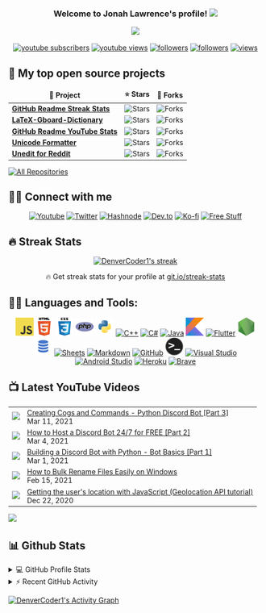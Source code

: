<h3 align="center">
  Welcome to Jonah Lawrence's profile!
  <img src="https://media.giphy.com/media/hvRJCLFzcasrR4ia7z/giphy.gif" width="28">
</h3>

<!-- WIP by DenverCoder1 - repo coming soon! -->
<p align="center">
  <img src="https://lev.net/jonah/svg/bio.php?lines=Full-stack%20web%20developer;Self-taught%20UI%20Designer;10%2B%20years%20of%20coding%20experience;Always%20learning%20new%20things&center=true&height=50">
</p>

<p align="center">
  <a href="https://www.youtube.com/c/DevProTips?sub_confirmation=1"><img alt="youtube subscribers" title="Subscribe to my YouTube channel" src="https://freshidea.com/jonah/youtube-api/subscribers-badge.php?color=red&labelColor=ce4630&label=Subscribe&style=for-the-badge"/></a> 
  <a href="https://www.youtube.com/c/DevProTips"><img alt="youtube views" title="YouTube views" src="https://freshidea.com/jonah/youtube-api/view-count-badge-temp.php?label=Views&color=e1ad0e&labelColor=c79600&style=for-the-badge"/></a> 
  <a href="https://twitter.com/DenverCoder1"><img alt="followers" title="Follow me on Twitter" src="https://img.shields.io/twitter/follow/DenverCoder1?color=55960c&labelColor=488207&label=Follow&logo=twitter&logoColor=white&style=for-the-badge"/></a>
  <a href="https://github.com/DenverCoder1"><img alt="followers" title="Follow me on Github" src="https://img.shields.io/github/followers/DenverCoder1?color=236ad3&labelColor=1155ba&style=for-the-badge&logo=github&label=Follow"/></a>
  <a href="https://github.com/DenverCoder1/Simple-View-Counter"><img alt="views" title="Github views" src="https://freshidea.com/jonah/app/ghpvc"/></a>
</p>

## 📘 My top open source projects

<table>
  <thead align="center">
    <tr border: none;>
      <td><b>📘 Project</b></td>
      <td><b>⭐ Stars</b></td>
      <td><b>🤝 Forks</b></td>
    </tr>
  </thead>
  <tbody>
    <tr>
      <td><a href="https://github.com/DenverCoder1/github-readme-streak-stats"><b>GitHub Readme Streak Stats</b></a></td>
      <td><img alt="Stars" src="https://img.shields.io/github/stars/DenverCoder1/github-readme-streak-stats?style=flat-square&labelColor=343b41"/></td>
      <td><img alt="Forks" src="https://img.shields.io/github/forks/DenverCoder1/github-readme-streak-stats?style=flat-square&labelColor=343b41"/></td>
    </tr>
    <tr>
      <td><a href="https://github.com/DenverCoder1/LaTeX-Gboard-Dictionary"><b>LaTeX-Gboard-Dictionary</b></a></td>
      <td><img alt="Stars" src="https://img.shields.io/github/stars/DenverCoder1/LaTeX-Gboard-Dictionary?style=flat-square&labelColor=343b41"/></td>
      <td><img alt="Forks" src="https://img.shields.io/github/forks/DenverCoder1/LaTeX-Gboard-Dictionary?style=flat-square&labelColor=343b41"/></td>
    </tr>
    <tr>
      <td><a href="https://github.com/DenverCoder1/github-readme-youtube-stats"><b>GitHub Readme YouTube Stats</b></a></td>
      <td><img alt="Stars" src="https://img.shields.io/github/stars/DenverCoder1/github-readme-youtube-stats?style=flat-square&labelColor=343b41"/></td>
      <td><img alt="Forks" src="https://img.shields.io/github/forks/DenverCoder1/github-readme-youtube-stats?style=flat-square&labelColor=343b41"/></td>
    </tr>
    <tr>
      <td><a href="https://github.com/DenverCoder1/unicode-formatter"><b>Unicode Formatter</b></a></td>
      <td><img alt="Stars" src="https://img.shields.io/github/stars/DenverCoder1/unicode-formatter?style=flat-square&labelColor=343b41"/></td>
      <td><img alt="Forks" src="https://img.shields.io/github/forks/DenverCoder1/unicode-formatter?style=flat-square&labelColor=343b41"/></td>
    </tr>
    <tr>
      <td><a href="https://github.com/DenverCoder1/Unedit-for-Reddit"><b>Unedit for Reddit</b></a></td>
      <td><img alt="Stars" src="https://img.shields.io/github/stars/DenverCoder1/Unedit-for-Reddit?style=flat-square&labelColor=343b41"/></td>
      <td><img alt="Forks" src="https://img.shields.io/github/forks/DenverCoder1/Unedit-for-Reddit?style=flat-square&labelColor=343b41"/></td>
    </tr>
  </tbody>
</table>


<p align="left">
  <a href="https://github.com/DenverCoder1?tab=repositories"><img alt="All Repositories" title="All Repositories" src="https://img.shields.io/badge/-More%20Repos-2962FF?style=for-the-badge&logo=koding&logoColor=white"/></a>
</p>

## 🙋‍♂️ Connect with me

<p align="center">
  <a href="https://www.youtube.com/c/DevProTips"><img alt="Youtube" title="Youtube" src="https://img.shields.io/badge/-YouTube-red?style=for-the-badge&logo=youtube&logoColor=white"/></a>
  <a href="https://twitter.com/DenverCoder1"><img alt="Twitter" title="Twitter" src="https://img.shields.io/badge/-Twitter-1DA1F2?style=for-the-badge&logo=twitter&logoColor=white"/></a>
  <a href="https://jonahlawrence.hashnode.dev/"><img alt="Hashnode" title="Jonah Lawrence's Blog" src="https://img.shields.io/badge/Hashnode-2962FF.svg?&style=for-the-badge&logo=hashnode&logoColor=white"></a>
  <a href="https://dev.to/denvercoder1"><img alt="Dev.to" title="DenverCoder1 Dev.to" src="https://img.shields.io/badge/DEV.TO-3835D3.svg?&style=for-the-badge&logo=dev.to&logoColor=white"></a>
  <a href="https://ko-fi.com/jlawrence"><img alt="Ko-fi" title="Buy me a coffee" src="https://img.shields.io/badge/-Support%20on%20Ko‐fi-FF5E5B?style=for-the-badge&logo=ko-fi&logoColor=white"/></a>
  <a href="http://eyl327.mywebcommunity.org/promos/"><img alt="Free Stuff" title="Free gifts for you" src="https://img.shields.io/badge/-free%20promos-D1A104?style=for-the-badge&logo=coveralls&logoColor=white"/></a>
</p>

## 🔥 Streak Stats

<!-- https://github.com/DenverCoder1/github-readme-streak-stats -->
<p align="center">
  <a href="https://github.com/DenverCoder1/github-readme-streak-stats">
    <img title="🔥 Get streak stats for your profile at git.io/streak-stats" alt="DenverCoder1's streak" src="https://github-readme-streak-stats.herokuapp.com/?user=DenverCoder1&theme=black-ice&hide_border=true&stroke=0000&background=060A0CD0"/>
  </a>
  <p align="center">🔥 Get streak stats for your profile at <a href="https://git.io/streak-stats">git.io/streak-stats</a></p>
</p>

## 👨‍💻 Languages and Tools:

<p align="center">
  <a href="#"><img alt="JavaScript" title="JavaScript" height="36px"
      src="https://raw.githubusercontent.com/github/explore/80688e429a7d4ef2fca1e82350fe8e3517d3494d/topics/javascript/javascript.png" /></a>
  <a href="#"><img alt="HTML5" title="HTML5" height="36px"
      src="https://raw.githubusercontent.com/github/explore/80688e429a7d4ef2fca1e82350fe8e3517d3494d/topics/html/html.png" /></a>
  <a href="#"><img alt="CSS3" title="CSS3" height="36px"
      src="https://raw.githubusercontent.com/github/explore/80688e429a7d4ef2fca1e82350fe8e3517d3494d/topics/css/css.png" /></a>
  <a href="#"><img alt="PHP" title="PHP" height="36px"
      src="https://raw.githubusercontent.com/github/explore/80688e429a7d4ef2fca1e82350fe8e3517d3494d/topics/php/php.png" /></a>
  <a href="#"><img alt="Python" title="Python" height="36px"
      src="https://raw.githubusercontent.com/github/explore/80688e429a7d4ef2fca1e82350fe8e3517d3494d/topics/python/python.png" /></a>
  <a href="#"><img alt="C++" title="C++" height="36px"
      src="https://img.icons8.com/color/48/000000/c-plus-plus-logo.png" /></a>
  <a href="#"><img alt="C#" title="C#" height="36px"
      src="https://img.icons8.com/color/48/000000/c-sharp-logo.png" /></a>
  <a href="#"><img alt="Java" title="Java" height="36px"
      src="https://img.icons8.com/color/48/000000/java-coffee-cup-logo.png" /></a>
  <a href="#"><img alt="Kotlin" title="Kotlin" height="36px"
      src="https://raw.githubusercontent.com/github/explore/80688e429a7d4ef2fca1e82350fe8e3517d3494d/topics/kotlin/kotlin.png" /></a>
  <a href="#"><img alt="Flutter" title="Flutter" height="36px"
      src="https://img.icons8.com/color/48/000000/flutter.png" /></a>
  <a href="#"><img alt="NodeJS" title="NodeJS" height="36px"
      src="https://raw.githubusercontent.com/github/explore/80688e429a7d4ef2fca1e82350fe8e3517d3494d/topics/nodejs/nodejs.png" /></a>
  <a href="#"><img alt="SQL" title="SQL" height="36px"
      src="https://raw.githubusercontent.com/github/explore/80688e429a7d4ef2fca1e82350fe8e3517d3494d/topics/sql/sql.png" /></a>
  <a href="#"><img alt="Sheets" title="Sheets" height="36px"
      src="https://img.icons8.com/color/48/000000/google-sheets.png" /></a>
  <a href="#"><img alt="Markdown" title="Markdown" height="36px" src="https://i.imgur.com/eO5z1xV.png" /></a>
  <a href="#"><img alt="GitHub" title="GitHub" height="36px" src="https://i.imgur.com/DZgetVv.png" /></a>
  <a href="#"><img alt="Terminal" title="Terminal" height="36px"
      src="https://raw.githubusercontent.com/github/explore/80688e429a7d4ef2fca1e82350fe8e3517d3494d/topics/terminal/terminal.png" /></a>
  <a href="#"><img alt="Visual Studio" title="Visual Studio Code" height="36px"
      src="https://img.icons8.com/fluent/48/000000/visual-studio-code-2019.png" /></a>
  <a href="#"><img alt="Android Studio" title="Android Studio" height="36px"
      src="https://i.imgur.com/6nJGNMN.png" /></a>
  <a href="#"><img alt="Heroku" title="Heroku" height="36px"
      src="https://img.icons8.com/color/48/000000/heroku.png" /></a>
  <a href="https://brave.com/eyl243"><img alt="Brave" title="Brave" height="36px"
      src="https://i.imgur.com/UfBWFbP.png" /></a>
</p>

<!-- https://github.com/gautamkrishnar/blog-post-workflow -->
## 📺 Latest YouTube Videos

<table>
  <tbody>
<!-- YOUTUBE:START --><tr><td><a href="https://www.youtube.com/watch?v=rgS_OOA12NA"><img width="140px" src="https://i.ytimg.com/vi/rgS_OOA12NA/mqdefault.jpg"></a></td>
<td><a href="https://www.youtube.com/watch?v=rgS_OOA12NA">Creating Cogs and Commands - Python Discord Bot [Part 3]</a><br/>Mar 11, 2021</td></tr>
<tr><td><a href="https://www.youtube.com/watch?v=EreE-0hQibM"><img width="140px" src="https://i.ytimg.com/vi/EreE-0hQibM/mqdefault.jpg"></a></td>
<td><a href="https://www.youtube.com/watch?v=EreE-0hQibM">How to Host a Discord Bot 24/7 for FREE [Part 2]</a><br/>Mar 4, 2021</td></tr>
<tr><td><a href="https://www.youtube.com/watch?v=arLTipYONl8"><img width="140px" src="https://i.ytimg.com/vi/arLTipYONl8/mqdefault.jpg"></a></td>
<td><a href="https://www.youtube.com/watch?v=arLTipYONl8">Building a Discord Bot with Python - Bot Basics [Part 1]</a><br/>Mar 1, 2021</td></tr>
<tr><td><a href="https://www.youtube.com/watch?v=DCP1elBAy_U"><img width="140px" src="https://i.ytimg.com/vi/DCP1elBAy_U/mqdefault.jpg"></a></td>
<td><a href="https://www.youtube.com/watch?v=DCP1elBAy_U">How to Bulk Rename Files Easily on Windows</a><br/>Feb 15, 2021</td></tr>
<tr><td><a href="https://www.youtube.com/watch?v=JdJ2VBbYYTQ"><img width="140px" src="https://i.ytimg.com/vi/JdJ2VBbYYTQ/mqdefault.jpg"></a></td>
<td><a href="https://www.youtube.com/watch?v=JdJ2VBbYYTQ">Getting the user's location with JavaScript (Geolocation API tutorial)</a><br/>Dec 22, 2020</td></tr>
<!-- YOUTUBE:END -->
</tbody>
  </table>

[<img src="https://img.shields.io/badge/-Subscribe-red?style=for-the-badge&logo=youtube&logoColor=white"/>](https://www.youtube.com/c/DevProTips?sub_confirmation=1)

## 📊 Github Stats

<!-- https://github.com/anuraghazra/github-readme-stats -->
<details> 
  <summary>💻 GitHub Profile Stats</summary>
  <br/>
    <a href="https://github.com/anuraghazra/github-readme-stats"><img alt="DenverCoder1's Github Stats" src="https://github-readme-stats.vercel.app/api?username=DenverCoder1&show_icons=true&count_private=true&theme=react&hide_border=true&bg_color=0D1117" /></a>
  <a href="https://github.com/anuraghazra/github-readme-stats"><img alt="DenverCoder1's Top Languages" src="https://github-readme-stats.vercel.app/api/top-langs/?username=DenverCoder1&langs_count=8&layout=compact&theme=react&hide_border=true&bg_color=0D1117" /></a>
  <br/>
  <b>Note:</b> Top languages is only a metric of the languages my public code consists of and doesn't reflect experience or skill level.
</details>


<!-- https://github.com/jamesgeorge007/github-activity-readme -->
<details>
  <summary>⚡ Recent GitHub Activity</summary>
  <br/>

<!--START_SECTION:activity-->
1. 🎉 Merged PR [#99](https://github.com/DenverCoder1/jct-discord-bot/pull/99) in [DenverCoder1/jct-discord-bot](https://github.com/DenverCoder1/jct-discord-bot)
2. 💪 Opened PR [#99](https://github.com/DenverCoder1/jct-discord-bot/pull/99) in [DenverCoder1/jct-discord-bot](https://github.com/DenverCoder1/jct-discord-bot)
3. ❗️ Opened issue [#1003](https://github.com/albertlauncher/albert/issues/1003) in [albertlauncher/albert](https://github.com/albertlauncher/albert)
4. 🎉 Merged PR [#97](https://github.com/DenverCoder1/jct-discord-bot/pull/97) in [DenverCoder1/jct-discord-bot](https://github.com/DenverCoder1/jct-discord-bot)
5. ❗️ Closed issue [#96](https://github.com/DenverCoder1/jct-discord-bot/issues/96) in [DenverCoder1/jct-discord-bot](https://github.com/DenverCoder1/jct-discord-bot)
<!--END_SECTION:activity-->
</details>

<!-- https://github.com/ashutosh00710/github-readme-activity-graph -->
<a href="https://github.com/ashutosh00710/github-readme-activity-graph"><img alt="DenverCoder1's Activity Graph" src="https://activity-graph.herokuapp.com/graph?username=DenverCoder1&bg_color=0D1117&color=5BCDEC&line=5BCDEC&point=FFFFFF&hide_border=true" /></a>
